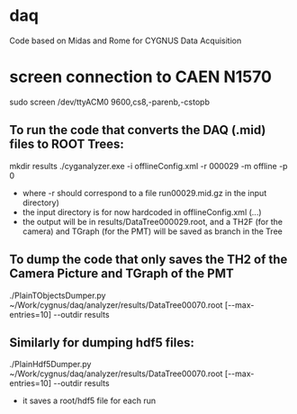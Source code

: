 # daq
Code based on Midas and Rome for CYGNUS Data Acquisition

# screen connection to CAEN N1570
sudo screen /dev/ttyACM0 9600,cs8,-parenb,-cstopb

## To run the code that converts the DAQ (.mid) files to ROOT Trees:

mkdir results
./cyganalyzer.exe -i offlineConfig.xml -r 000029 -m offline -p 0

* where -r <run number> should correspond to a file run00029.mid.gz in the input directory)
* the input directory is for now hardcoded in offlineConfig.xml (<InputFilePath>...</InputFilePath>)
* the output will be in results/DataTree000029.root, and a TH2F (for the camera) and TGraph (for the PMT) will be saved as branch in the Tree


## To dump the code that only saves the TH2 of the Camera Picture and TGraph of the PMT
./PlainTObjectsDumper.py ~/Work/cygnus/daq/analyzer/results/DataTree00070.root [--max-entries=10] --outdir results

## Similarly for dumping hdf5 files:
./PlainHdf5Dumper.py ~/Work/cygnus/daq/analyzer/results/DataTree00070.root [--max-entries=10] --outdir results

* it saves a root/hdf5 file for each run


